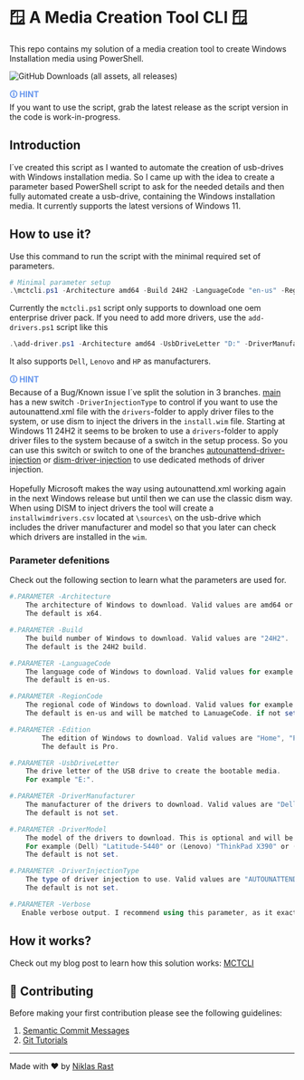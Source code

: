 # 🪟 A Media Creation Tool CLI 🪟

This repo contains my solution of a media creation tool to create Windows Installation media using PowerShell.

![GitHub Downloads (all assets, all releases)](https://img.shields.io/github/downloads/niklasrst/windows-mediacreation-cli/total)

<span style="color:cornflowerblue;font-weight:bold">🛈  HINT</span><br/>
    If you want to use the script, grab the latest release as the script version in the code is work-in-progress.

## Introduction
I´ve created this script as I wanted to automate the creation of usb-drives with Windows installation media.
So I came up with the idea to create a parameter based PowerShell script to ask for the needed details and then fully automated create a usb-drive, containing the Windows installation media. It currently supports the latest versions of Windows 11.

## How to use it?
Use this command to run the script with the minimal required set of parameters.
```powershell
# Minimal parameter setup
.\mctcli.ps1 -Architecture amd64 -Build 24H2 -LanguageCode "en-us" -RegionCode "en-us" -Edition Pro -UsbDriveLetter "E:"
```

Currently the `mctcli.ps1` script only supports to download one oem enterprise driver pack. If you need to add more drivers, use the `add-drivers.ps1` script like this 
```powershell
.\add-driver.ps1 -Architecture amd64 -UsbDriveLetter "D:" -DriverManufacturer Dell -DriverModel "Latitude-7450" -DriverInjectionType DISM
```
It also supports `Dell`, `Lenovo` and `HP` as manufacturers.

<span style="color:cornflowerblue;font-weight:bold">🛈  HINT</span><br/>
    Because of a Bug/Known issue I´ve split the solution in 3 branches.
    [main](https://github.com/niklasrst/windows-mediacreation-cli/tree/main) has a new switch `-DriverInjectionType` to control if you want to use the autounattend.xml file with the `drivers`-folder to apply driver files to the system, or use dism to inject the drivers in the `install.wim` file. Starting at Windows 11 24H2 it seems to be broken to use a `drivers`-folder to apply driver files to the system because of a switch in the setup process. So you can use this switch or switch to one of the branches [autounattend-driver-injection](https://github.com/niklasrst/windows-mediacreation-cli/tree/autounattend-driver-injection) or [dism-driver-injection](https://github.com/niklasrst/windows-mediacreation-cli/tree/dism-driver-injection) to use dedicated methods of driver injection. <br><br>
    Hopefully Microsoft makes the way using autounattend.xml working again in the next Windows release but until then we can use the classic dism way. When using DISM to inject drivers the tool will create a `installwimdrivers.csv` located at `\sources\` on the usb-drive which includes the driver manufacturer and model so that you later can check which drivers are installed in the `wim`.

### Parameter defenitions
Check out the following section to learn what the parameters are used for.
``` powershell
#.PARAMETER -Architecture
    The architecture of Windows to download. Valid values are amd64 or arm64.
    The default is x64.

#.PARAMETER -Build
    The build number of Windows to download. Valid values are "24H2".
    The default is the 24H2 build.

#.PARAMETER -LanguageCode
    The language code of Windows to download. Valid values for example are en-us, de-de, fr-fr, es-es, it-it.
    The default is en-us.

#.PARAMETER -RegionCode
    The regional code of Windows to download. Valid values for example are en-us, de-de, fr-fr, es-es, it-it.
    The default is en-us and will be matched to LanuageCode. if not set.

#.PARAMETER -Edition
        The edition of Windows to download. Valid values are "Home", "Pro", "Pro N", "Enterprise", "Enterprise N", "Education", "Education N"
        The default is Pro.

#.PARAMETER -UsbDriveLetter
    The drive letter of the USB drive to create the bootable media.
    For example "E:".

#.PARAMETER -DriverManufacturer
    The manufacturer of the drivers to download. Valid values are "Dell", "Lenovo", "HP".
    The default is not set.

#.PARAMETER -DriverModel
    The model of the drivers to download. This is optional and will be used to filter the drivers from the manufacturer.
    For example (Dell) "Latitude-5440" or (Lenovo) "ThinkPad X390" or (HP) "Z6 G5".
    The default is not set.

#.PARAMETER -DriverInjectionType
    The type of driver injection to use. Valid values are "AUTOUNATTEND" or "DISM".
    The default is not set.

#.PARAMETER -Verbose
   Enable verbose output. I recommend using this parameter, as it exactly shows you what the script does and where it currently is.
```

## How it works?

Check out my blog post to learn how this solution works:
[MCTCLI](https://niklasrast.io/blog/post-0088)

## 🤝 Contributing

Before making your first contribution please see the following guidelines:
1. [Semantic Commit Messages](https://gist.github.com/joshbuchea/6f47e86d2510bce28f8e7f42ae84c716)
1. [Git Tutorials](https://www.youtube.com/playlist?list=PLu-nSsOS6FRIg52MWrd7C_qSnQp3ZoHwW)

---

Made with ❤️ by [Niklas Rast](https://github.com/niklasrst)